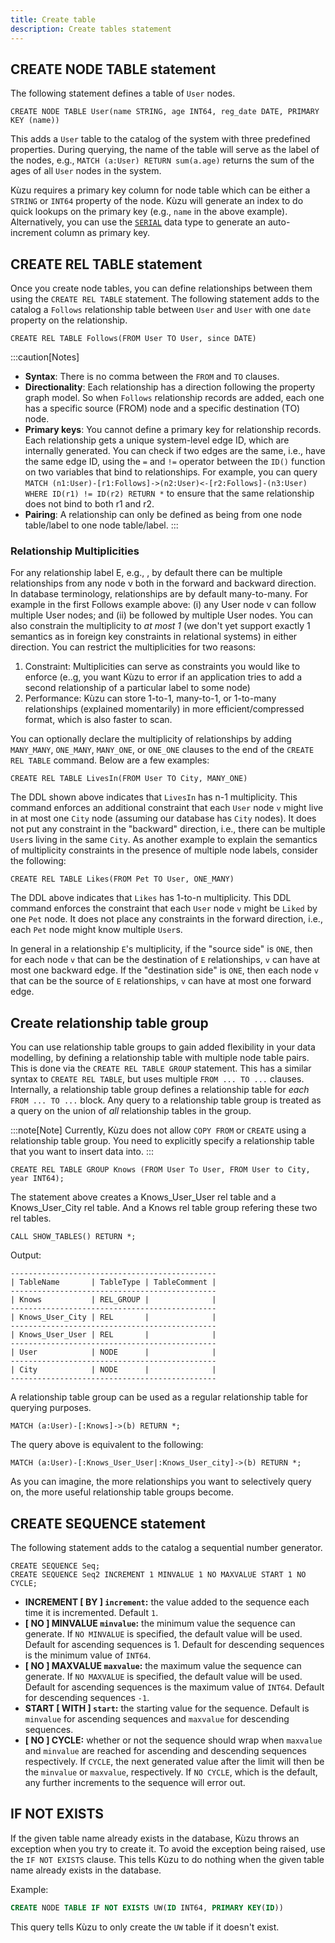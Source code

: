 ```yaml
---
title: Create table
description: Create tables statement
---
```


## CREATE NODE TABLE statement

The following statement defines a table of `User` nodes.

```cypher
CREATE NODE TABLE User(name STRING, age INT64, reg_date DATE, PRIMARY KEY (name))
```

This adds a `User` table to the catalog of the system with three predefined properties. During querying, the name of the table will serve as the label of the nodes, e.g., `MATCH (a:User) RETURN sum(a.age)` returns the sum of the ages of all `User` nodes in the system.

Kùzu requires a primary key column for node table which can be either a `STRING` or `INT64` property of the node. Kùzu will generate an index to do quick lookups on the primary key (e.g., `name` in the above example). Alternatively, you can use the [`SERIAL`](https://docs.kuzudb.com/cypher/data-types/#serial) data type to generate an auto-increment column as primary key.

## CREATE REL TABLE statement

Once you create node tables, you can define relationships between them using the `CREATE REL TABLE` statement.
The following statement adds to the catalog a `Follows` relationship table between `User` and `User` with one `date` property on the relationship.

```cypher
CREATE REL TABLE Follows(FROM User TO User, since DATE)
```

:::caution[Notes]

- **Syntax**: There is no comma between the `FROM` and `TO` clauses.
- **Directionality**: Each relationship has a direction following the property graph model. So when `Follows` relationship records are added, each one has a specific source (FROM) node and a specific destination (TO) node.
- **Primary keys**: You cannot define a primary key for relationship records. Each relationship gets a unique system-level edge ID, which are internally generated. You can check if two edges are the same, i.e., have the same edge ID, using the `=` and `!=` operator between the `ID()` function on two variables that bind to relationships. For example, you can query `MATCH (n1:User)-[r1:Follows]->(n2:User)<-[r2:Follows]-(n3:User) WHERE ID(r1) != ID(r2) RETURN *` to ensure that the same relationship does not bind to both r1 and r2.
- **Pairing**: A relationship can only be defined as being from one node table/label to one node table/label.
  :::

### Relationship Multiplicities

For any relationship label E, e.g., , by default there can be multiple relationships from any node v both in the forward and backward direction. In database terminology, relationships are by default many-to-many. For example in the first Follows example above: (i) any User node v can follow multiple User nodes; and (ii) be followed by multiple User nodes. You can also constrain the multiplicity to _at most 1_ (we don't yet support exactly 1 semantics as in foreign key constraints in relational systems) in either direction. You can restrict the multiplicities for two reasons:

1. Constraint: Multiplicities can serve as constraints you would like to enforce (e..g, you want Kùzu to error if an application tries to add a second relationship of a particular label to some node)
2. Performance: Kùzu can store 1-to-1, many-to-1, or 1-to-many relationships (explained momentarily) in more efficient/compressed format, which is also faster to scan.

You can optionally declare the multiplicity of relationships by adding `MANY_MANY`, `ONE_MANY`, `MANY_ONE`, or `ONE_ONE` clauses to the end of the `CREATE REL TABLE` command.
Below are a few examples:

```cypher
CREATE REL TABLE LivesIn(FROM User TO City, MANY_ONE)
```

The DDL shown above indicates that `LivesIn` has n-1 multiplicity. This command enforces an additional constraint that each `User` node `v` might live in at most one `City` node (assuming our database has `City` nodes). It does not put any constraint in the "backward" direction, i.e., there can be multiple `User`s living in the same `City`. As another example to explain the semantics of multiplicity constraints in the presence of multiple node labels, consider the following:

```cypher
CREATE REL TABLE Likes(FROM Pet TO User, ONE_MANY)
```

The DDL above indicates that `Likes` has 1-to-n multiplicity. This DDL command enforces the constraint that each `User` node `v` might be `Liked` by one `Pet` node. It does not place any constraints in the forward direction, i.e., each `Pet` node might know multiple `User`s.

In general in a relationship `E`'s multiplicity, if the "source side" is `ONE`, then for each node `v` that can be the destination of `E` relationships, `v` can have at most one backward edge. If the "destination side" is `ONE`, then each node `v` that can be the source of `E` relationships, `v` can have at most one forward edge.

## Create relationship table group

You can use relationship table groups to gain added flexibility in your data modelling, by defining a relationship table with multiple node table pairs. This is done via the `CREATE REL TABLE GROUP` statement. This has a similar syntax to `CREATE REL TABLE`, but uses multiple `FROM ... TO ...` clauses. Internally, a relationship table group defines a relationship table for _each_ `FROM ... TO ...` block. Any query to a relationship table group is treated as a query on the union of _all_ relationship tables in the group.

:::note[Note]
Currently, Kùzu does not allow `COPY FROM` or `CREATE` using a relationship table group. You need to explicitly specify a relationship table
that you want to insert data into.
:::

```cypher
CREATE REL TABLE GROUP Knows (FROM User To User, FROM User to City, year INT64);
```

The statement above creates a Knows_User_User rel table and a Knows_User_City rel table. And a Knows rel table group refering these two rel tables.

```cypher
CALL SHOW_TABLES() RETURN *;
```

Output:

```
----------------------------------------------
| TableName       | TableType | TableComment |
----------------------------------------------
| Knows           | REL_GROUP |              |
----------------------------------------------
| Knows_User_City | REL       |              |
----------------------------------------------
| Knows_User_User | REL       |              |
----------------------------------------------
| User            | NODE      |              |
----------------------------------------------
| City            | NODE      |              |
----------------------------------------------
```

A relationship table group can be used as a regular relationship table for querying purposes.

```cypher
MATCH (a:User)-[:Knows]->(b) RETURN *;
```

The query above is equivalent to the following:

```cypher
MATCH (a:User)-[:Knows_User_User|:Knows_User_city]->(b) RETURN *;
```

As you can imagine, the more relationships you want to selectively query on, the more useful relationship table groups become.

## CREATE SEQUENCE statement

The following statement adds to the catalog a sequential number generator.

```cypher
CREATE SEQUENCE Seq;
CREATE SEQUENCE Seq2 INCREMENT 1 MINVALUE 1 NO MAXVALUE START 1 NO CYCLE;
```

- **INCREMENT [ BY ] `increment`:** the value added to the sequence each time it is incremented. Default `1`.
- **[ NO ] MINVALUE `minvalue`:** the minimum value the sequence can generate. If `NO MINVALUE` is specified, the default value will be used. Default for ascending sequences is 1. Default for descending sequences is the minimum value of `INT64`.
- **[ NO ] MAXVALUE `maxvalue`:** the maximum value the sequence can generate. If `NO MAXVALUE` is specified, the default value will be used. Default for ascending sequences is the maximum value of `INT64`. Default for descending sequences `-1`.
- **START [ WITH ] `start`:** the starting value for the sequence. Default is `minvalue` for ascending sequences and `maxvalue` for descending sequences.
- **[ NO ] CYCLE:** whether or not the sequence should wrap when `maxvalue` and `minvalue` are reached for ascending and descending sequences respectively. If `CYCLE`, the next generated value after the limit will then be the `minvalue` or `maxvalue`, respectively. If `NO CYCLE`, which is the default, any further increments to the sequence will error out.

## IF NOT EXISTS

If the given table name already exists in the database, Kùzu throws an exception when you try to create it. To avoid the exception being raised, use the `IF NOT EXISTS` clause. This tells Kùzu to do nothing when
the given table name already exists in the database.

Example:

```sql
CREATE NODE TABLE IF NOT EXISTS UW(ID INT64, PRIMARY KEY(ID))
```

This query tells Kùzu to only create the `UW` table if it doesn't exist.
